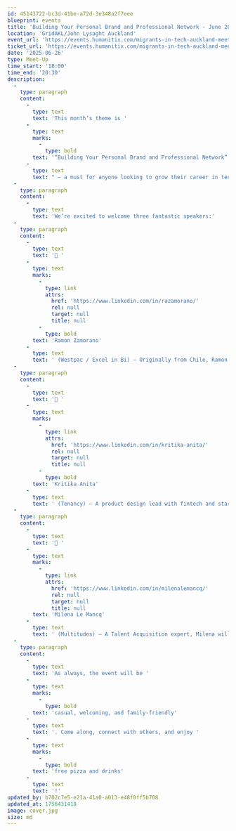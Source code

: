 ```yaml
---
id: 45143722-bc3d-41be-a72d-3e348a2f7eee
blueprint: events
title: 'Building Your Personal Brand and Professional Network - June 2025'
location: 'GridAKL/John Lysaght Auckland'
event_url: 'https://events.humanitix.com/migrants-in-tech-auckland-meet'
ticket_url: 'https://events.humanitix.com/migrants-in-tech-auckland-meet/tickets'
date: '2025-06-26'
type: Meet-Up
time_start: '18:00'
time_end: '20:30'
description:
  -
    type: paragraph
    content:
      -
        type: text
        text: 'This month’s theme is '
      -
        type: text
        marks:
          -
            type: bold
        text: '“Building Your Personal Brand and Professional Network”'
      -
        type: text
        text: " – a must for anyone looking to grow their career in tech. Whether you're job-hunting, building your profile, or just starting out, this session will offer practical advice and real stories from people who’ve been there."
  -
    type: paragraph
    content:
      -
        type: text
        text: 'We’re excited to welcome three fantastic speakers:'
  -
    type: paragraph
    content:
      -
        type: text
        text: '🔹 '
      -
        type: text
        marks:
          -
            type: link
            attrs:
              href: 'https://www.linkedin.com/in/razamorano/'
              rel: null
              target: null
              title: null
          -
            type: bold
        text: 'Ramon Zamorano'
      -
        type: text
        text: ' (Westpac / Excel in Bi) – Originally from Chile, Ramon is a data specialist and entrepreneur who believes in learning by doing and jumping into new challenges.'
  -
    type: paragraph
    content:
      -
        type: text
        text: '🔹 '
      -
        type: text
        marks:
          -
            type: link
            attrs:
              href: 'https://www.linkedin.com/in/kritika-anita/'
              rel: null
              target: null
              title: null
          -
            type: bold
        text: 'Kritika Anita'
      -
        type: text
        text: ' (Tenancy) – A product design lead with fintech and startup experience, Kritika brings a passion for creativity, community, and empowering others in tech.'
  -
    type: paragraph
    content:
      -
        type: text
        text: '🔹 '
      -
        type: text
        marks:
          -
            type: link
            attrs:
              href: 'https://www.linkedin.com/in/milenalemancq/'
              rel: null
              target: null
              title: null
        text: 'Milena Le Mancq'
      -
        type: text
        text: ' (Multitudes) – A Talent Acquisition expert, Milena will share her experience and advice on how to navigate the NZ job market.'
  -
    type: paragraph
    content:
      -
        type: text
        text: 'As always, the event will be '
      -
        type: text
        marks:
          -
            type: bold
        text: 'casual, welcoming, and family-friendly'
      -
        type: text
        text: '. Come along, connect with others, and enjoy '
      -
        type: text
        marks:
          -
            type: bold
        text: 'free pizza and drinks'
      -
        type: text
        text: '!'
updated_by: b702c7e5-e21a-41a0-a013-e48f0ff5b708
updated_at: 1756431418
image: cover.jpg
size: md
---
```

